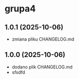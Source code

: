 # grupa4

## 1.0.1 (2025-10-06)
- zmiana pliku CHANGELOG.md

## 1.0.0 (2025-10-06)
- dodano plik CHANGELOG.md
- sfsdfd
